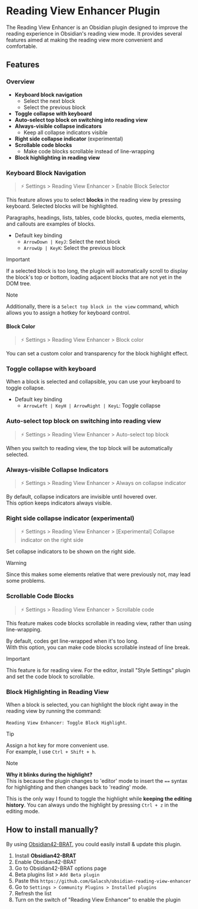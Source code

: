 # Reading View Enhancer Plugin

The Reading View Enhancer is an Obsidian plugin designed to improve the reading experience in Obsidian's reading view mode.
It provides several features aimed at making the reading view more convenient and comfortable.

## Features

### Overview

- **Keyboard block navigation**
  - Select the next block
  - Select the previous block
- **Toggle collapse with keyboard**
- **Auto-select top block on switching into reading view**
- **Always-visible collapse indicators**
  - Keep all collapse indicators visible
- **Right side collapse indicator** (experimental)
- **Scrollable code blocks**
  - Make code blocks scrollable instead of line-wrapping
- **Block highlighting in reading view**

### Keyboard Block Navigation

> ⚡️ Settings > Reading View Enhancer > Enable Block Selector

This feature allows you to select **blocks** in the reading view by pressing keyboard. Selected blocks will be highlighted.

Paragraphs, headings, lists, tables, code blocks, quotes, media elements,
and callouts are examples of blocks.

- Default key binding
  - `ArrowDown | KeyJ`: Select the next block
  - `ArrowUp | KeyK`: Select the previous block

> [!IMPORTANT]
> If a selected block is too long, the plugin will automatically scroll to display
> the block's top or bottom, loading adjacent blocks that are not yet in the DOM tree.

> [!NOTE]
> Additionally, there is a `Select top block in the view` command,
> which allows you to assign a hotkey for keyboard control.

#### Block Color

> ⚡️ Settings > Reading View Enhancer > Block color

You can set a custom color and transparency for the block highlight effect.

### Toggle collapse with keyboard

When a block is selected and collapsible, you can use your keyboard to toggle collapse.

- Default key binding
  - `ArrowLeft | KeyH | ArrowRight | KeyL`: Toggle collapse

### Auto-select top block on switching into reading view

> ⚡️ Settings > Reading View Enhancer > Auto-select top block

When you switch to reading view, the top block will be automatically selected.

### Always-visible Collapse Indicators

> ⚡️ Settings > Reading View Enhancer > Always on collapse indicator

By default, collapse indicators are invisible until hovered over.  
This option keeps indicators always visible.

### Right side collapse indicator (experimental)

> ⚡️ Settings > Reading View Enhancer > [Experimental] Collapse indicator on the right side

Set collapse indicators to be shown on the right side.

> [!WARNING]
> Since this makes some elements relative that were previously not, may lead some problems.

### Scrollable Code Blocks

> ⚡️ Settings > Reading View Enhancer > Scrollable code

This feature makes code blocks scrollable in reading view,
rather than using line-wrapping.

By default, codes get line-wrapped when it's too long.  
With this option, you can make code blocks scrollable instead of line break.

> [!IMPORTANT]
> This feature is for reading view. For the editor,
> install "Style Settings" plugin and set the code block to scrollable.

### Block Highlighting in Reading View

When a block is selected, you can highlight the block right away in the reading view by running the command:

`Reading View Enhancer: Toggle Block Highlight`.

> [!TIP]  
> Assign a hot key for more convenient use.  
> For example, I use `Ctrl + Shift + h`.

> [!NOTE]  
> **Why it blinks during the highlight?**  
> This is because the plugin changes to 'editor' mode to insert the `==` syntax for highlighting and then changes back to 'reading' mode.
>
> This is the only way I found to toggle the highlight while **keeping the editing history**. You can always undo the highlight by pressing `Ctrl + z` in the editing mode.

## How to install manually?

By using [Obsidian42-BRAT](https://obsidian.md/plugins?id=obsidian42-brat), you could easily install & update this plugin.

1. Install **Obsidian42-BRAT**
2. Enable Obsidian42-BRAT
3. Go to Obsidian42-BRAT options page
4. Beta plugins list > `Add Beta plugin`
5. Paste this `https://github.com/Galacsh/obsidian-reading-view-enhancer`
6. Go to `Settings > Community Plugins > Installed plugins`
7. Refresh the list
8. Turn on the switch of "Reading View Enhancer" to enable the plugin
